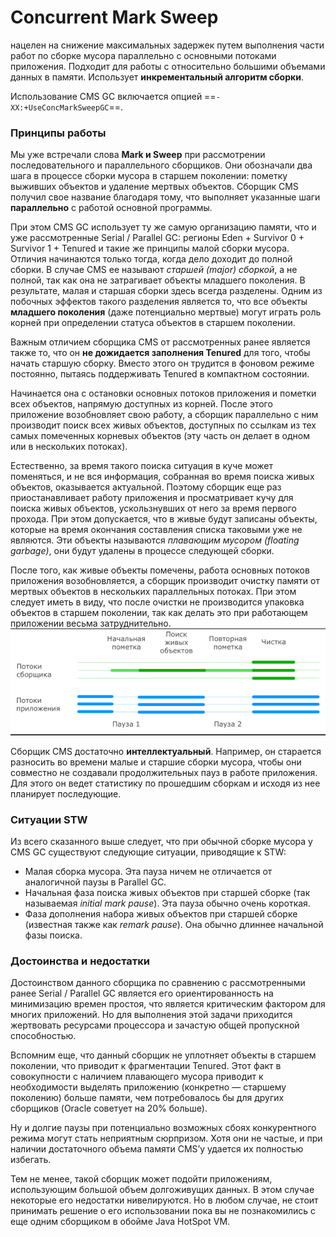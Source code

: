 # Concurrent Mark Sweep

нацелен на снижение максимальных задержек путем выполнения части работ по сборке мусора параллельно с основными потоками приложения. Подходит для работы с относительно большими объемами данных в памяти. 
Использует **инкрементальный алгоритм сборки**.

Использование CMS GC включается опцией ==`-XX:+UseConcMarkSweepGC`==.

### Принципы работы  
Мы уже встречали слова **Mark и Sweep** при рассмотрении последовательного и параллельного сборщиков. Они обозначали два шага в процессе сборки мусора в старшем поколении: пометку выживших объектов и удаление мертвых объектов. Сборщик CMS получил свое название благодаря тому, что выполняет указанные шаги **параллельно** с работой основной программы.  
  
При этом CMS GC использует ту же самую организацию памяти, что и уже рассмотренные Serial / Parallel GC: регионы Eden + Survivor 0 + Survivor 1 + Tenured и такие же принципы малой сборки мусора. Отличия начинаются только тогда, когда дело доходит до полной сборки. В случае CMS ее называют _старшей (major) сборкой_, а не полной, так как она не затрагивает объекты младшего поколения. В результате, малая и старшая сборки здесь всегда разделены. Одним из побочных эффектов такого разделения является то, что все объекты **младшего поколения** (даже потенциально мертвые) могут играть роль корней при определении статуса объектов в старшем поколении.  
  
Важным отличием сборщика CMS от рассмотренных ранее является также то, что он **не дожидается заполнения Tenured** для того, чтобы начать старшую сборку. Вместо этого он трудится в фоновом режиме постоянно, пытаясь поддерживать Tenured в компактном состоянии.

Начинается она с остановки основных потоков приложения и пометки всех объектов, напрямую доступных из корней. После этого приложение возобновляет свою работу, а сборщик параллельно с ним производит поиск всех живых объектов, доступных по ссылкам из тех самых помеченных корневых объектов (эту часть он делает в одном или в нескольких потоках).  
  
Естественно, за время такого поиска ситуация в куче может поменяться, и не вся информация, собранная во время поиска живых объектов, оказывается актуальной. Поэтому сборщик еще раз приостанавливает работу приложения и просматривает кучу для поиска живых объектов, ускользнувших от него за время первого прохода. При этом допускается, что в живые будут записаны объекты, которые на время окончания составления списка таковыми уже не являются. Эти объекты называются _плавающим мусором (floating garbage)_, они будут удалены в процессе следующей сборки.  
  
После того, как живые объекты помечены, работа основных потоков приложения возобновляется, а сборщик производит очистку памяти от мертвых объектов в нескольких параллельных потоках. При этом следует иметь в виду, что после очистки не производится упаковка объектов в старшем поколении, так как делать это при работающем приложении весьма затруднительно.
![|600x203](./_Attachments_ConcurrentMarkSweep_GC/Pasted%20image%2020241017172534.png)

Сборщик CMS достаточно **интеллектуальный**. Например, он старается разносить во времени малые и старшие сборки мусора, чтобы они совместно не создавали продолжительных пауз в работе приложения. Для этого он ведет статистику по прошедшим сборкам и исходя из нее планирует последующие.

### Ситуации STW
Из всего сказанного выше следует, что при обычной сборке мусора у CMS GC существуют следующие ситуации, приводящие к STW:  

- Малая сборка мусора. Эта пауза ничем не отличается от аналогичной паузы в Parallel GC.
- Начальная фаза поиска живых объектов при старшей сборке (так называемая _initial mark pause_). Эта пауза обычно очень короткая.
- Фаза дополнения набора живых объектов при старшей сборке (известная также как _remark pause_). Она обычно длиннее начальной фазы поиска.

### Достоинства и недостатки  
Достоинством данного сборщика по сравнению с рассмотренными ранее Serial / Parallel GC является его ориентированность на минимизацию времен простоя, что является критическим фактором для многих приложений. Но для выполнения этой задачи приходится жертвовать ресурсами процессора и зачастую общей пропускной способностью.  
  
Вспомним еще, что данный сборщик не уплотняет объекты в старшем поколении, что приводит к фрагментации Tenured. Этот факт в совокупности с наличием плавающего мусора приводит к необходимости выделять приложению (конкретно — старшему поколению) больше памяти, чем потребовалось бы для других сборщиков (Oracle советует на 20% больше).  
  
Ну и долгие паузы при потенциально возможных сбоях конкурентного режима могут стать неприятным сюрпризом. Хотя они не частые, и при наличии достаточного объема памяти CMS’у удается их полностью избегать.  
  
Тем не менее, такой сборщик может подойти приложениям, использующим большой объем долгоживущих данных. В этом случае некоторые его недостатки нивелируются. Но в любом случае, не стоит принимать решение о его использовании пока вы не познакомились с еще одним сборщиком в обойме Java HotSpot VM.